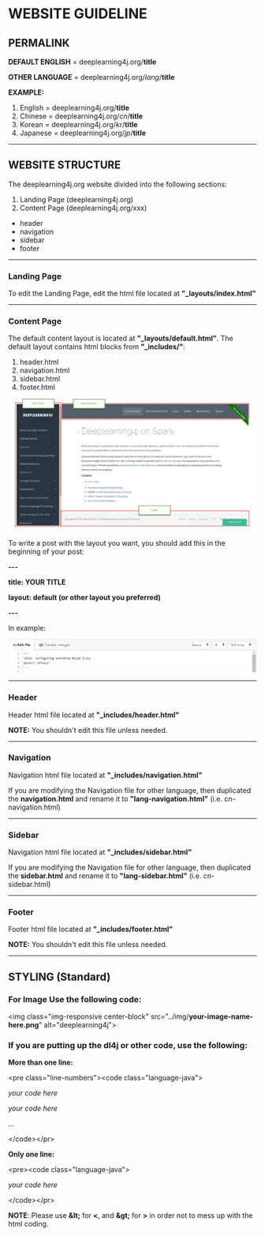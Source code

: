 # WEBSITE GUIDELINE

## PERMALINK

**DEFAULT ENGLISH** = deeplearning4j.org/**title**

**OTHER LANGUAGE** = deeplearning4j.org/*lang*/**title**

**EXAMPLE:**

1. English  = deeplearning4j.org/**title**
2. Chinese  = deeplearning4j.org/*cn*/**title**
3. Korean   = deeplearning4j.org/*kr*/**title**
4. Japanese = deeplearning4j.org/*jp*/**title**

---

## WEBSITE STRUCTURE

The deeplearning4j.org website divided into the following sections:

1. Landing Page (deeplearning4j.org)
2. Content Page (deeplearning4j.org/xxx)
  * header
  * navigation
  * sidebar
  * footer

---

### Landing Page

To edit the Landing Page, edit the html file located at **"_layouts/index.html"**

---

### Content Page

The default content layout is located at **"_layouts/default.html"**. The default layout contains html blocks from **"_includes/"**:

1. header.html
2. navigation.html
3. sidebar.html
4. footer.html


![WEBSITE LAYOUT](/img/website-layout.jpg)

To write a post with the layout you want, you should add this in the beginning of your post:

**---**

**title: YOUR TITLE**

**layout: default (or other layout you preferred)**

**---**

In example:

![MD LAYOUT](/img/sample-layout-theme.jpg)

---

### Header

Header html file located at **"_includes/header.html"**

**NOTE:** You shouldn't edit this file unless needed.

---

### Navigation

Navigation html file located at **"_includes/navigation.html"**

If you are modifying the Navigation file for other language, then duplicated the **navigation.html** and rename it to **"lang-navigation.html"** (i.e. cn-navigation.html)

---

### Sidebar

Navigation html file located at **"_includes/sidebar.html"**

If you are modifying the Navigation file for other language, then duplicated the **sidebar.html** and rename it to **"lang-sidebar.html"** (i.e. cn-sidebar.html)

---

### Footer

Footer html file located at **"_includes/footer.html"**

**NOTE:** You shouldn't edit this file unless needed.

---

## STYLING (Standard)

### For Image Use the following code:

&lt;img class="img-responsive center-block" src="../img/**your-image-name-here.png**" alt="deeplearning4j"&gt;

### If you are putting up the dl4j or other code, use the following:

**More than one line:**

&lt;pre class="line-numbers"&gt;&lt;code class="language-java"&gt;

*your code here*

*your code here*

*...*

&lt;/code&gt;&lt;/pr&gt;



**Only one line:**

&lt;pre&gt;&lt;code class="language-java"&gt;

*your code here*

&lt;/code&gt;&lt;/pr&gt;

**NOTE**: Please use **&amp;lt;** for **&lt;**, and **&amp;gt;** for **&gt;** in order not to mess up with the html coding.
